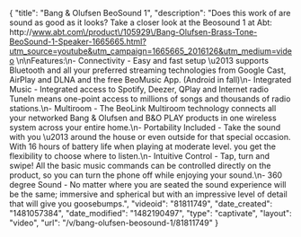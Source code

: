 {
    "title": "Bang & Olufsen BeoSound 1",
    "description": "Does this work of are sound as good as it looks?  Take a closer look at the Beosound 1 at Abt: http:\/\/www.abt.com\/product\/105929\/Bang-Olufsen-Brass-Tone-BeoSound-1-Speaker-1665665.html?utm_source=youtube&utm_campaign=1665665_2016126&utm_medium=video \n\nFeatures:\n- Connectivity - Easy and fast setup \u2013 supports Bluetooth and all your preferred streaming technologies from Google Cast, AirPlay and DLNA and the free BeoMusic App. (Android in fall)\n- Integrated Music - Integrated access to Spotify, Deezer, QPlay and Internet radio TuneIn means one-point access to millions of songs and thousands of radio stations.\n- Multiroom - The BeoLink Multiroom technology connects all your networked Bang & Olufsen and B&O PLAY products in one wireless system across your entire home.\n- Portability Included - Take the sound with you \u2013 around the house or even outside for that special occasion. With 16 hours of battery life when playing at moderate level. you get the flexibility to choose where to listen.\n- Intuitive Control - Tap, turn and swipe! All the basic music commands can be controlled directly on the product, so you can turn the phone off while enjoying your sound.\n- 360 degree Sound - No matter where you are seated the sound experience will be the same; immersive and spherical but with an impressive level of detail that will give you goosebumps.",
    "videoid": "81811749",
    "date_created": "1481057384",
    "date_modified": "1482190497",
    "type": "captivate",
    "layout": "video",
    "url": "\/v\/bang-olufsen-beosound-1\/81811749"
}